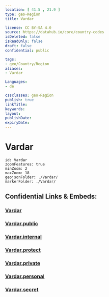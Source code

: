 ```yaml
---
location: [ 41.5 , 21.9 ] 
type: geo-Region
title: Vardar

license: CC BY-SA 4.0
source: https://datahub.io/core/country-codes
isDeleted: false
isReadOnly: false
draft: false
confidential: public

tags:
- geo/Country/Region
aliases:
- Vardar

Languages:
- de

cssclasses: geo-Region
publish: true
linkTitle: 
keywords: 
layout: 
publishDate: 
expiryDate: 
---
```


# Vardar

```leaflet
id: Vardar
zoomFeatures: true 
minZoom: 2 
maxZoom: 18
geojsonFolder: ./Vardar/
markerFolder: ./Vardar/
```


## Confidential Links & Embeds: 

### [Vardar](/_Standards/Earth/Continent/Europe/Europe~South/Macedonia~North/Municipalities~Macedonia/Vardar.md) 

### [Vardar.public](/_public/Earth/Continent/Europe/Europe~South/Macedonia~North/Municipalities~Macedonia/Vardar.public.md) 

### [Vardar.internal](/_internal/Earth/Continent/Europe/Europe~South/Macedonia~North/Municipalities~Macedonia/Vardar.internal.md) 

### [Vardar.protect](/_protect/Earth/Continent/Europe/Europe~South/Macedonia~North/Municipalities~Macedonia/Vardar.protect.md) 

### [Vardar.private](/_private/Earth/Continent/Europe/Europe~South/Macedonia~North/Municipalities~Macedonia/Vardar.private.md) 

### [Vardar.personal](/_personal/Earth/Continent/Europe/Europe~South/Macedonia~North/Municipalities~Macedonia/Vardar.personal.md) 

### [Vardar.secret](/_secret/Earth/Continent/Europe/Europe~South/Macedonia~North/Municipalities~Macedonia/Vardar.secret.md)

